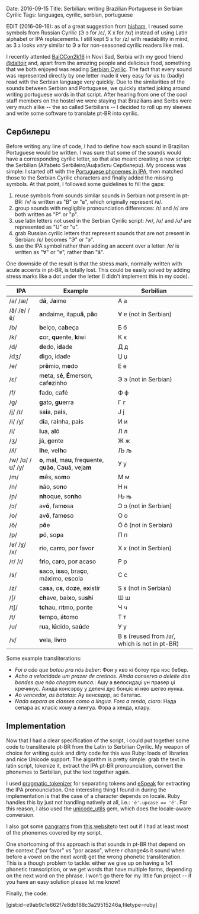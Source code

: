 Date: 2016-09-15
Title: Serbilian: writing Brazilian Portuguese in Serbian Cyrilic
Tags: languages, cyrilic, serbian, portuguese

EDIT (2016-09-16): as of a great suggestion from [hisham](http://hisham.hm/), I reused some symbols from Russian Cyrilic (Э э for /ɛ/, X x for /x/) instead of using Latin alphabet or IPA replacements. I still kept S s for /z/ with readability in mind, as З з looks *very* similar to Э э for non-seasoned cyrilic readers like me).

I recently attented [BalCCon2k16](https://2k16.balccon.org/index.php?title=Main_Page) in Novi Sad, Serbia with 
my good friend [@daltojr](https://twitter.com/daltojr) and, apart from the amazing people and delicious food, 
something that we both enjoyed was reading [Serbian Cyrilic](https://en.wikipedia.org/wiki/Serbian_Cyrillic_alphabet).
The fact that every sound was represented directly by one letter made it very easy for us to (badly) read with the Serbian
language very quickly. Due to the similarities of the sounds between Serbian and Portuguese, we quickly started joking
around writing portuguese words in that script. After hearing from one of the cool staff members on the hostel we were staying
that Brazilians and Serbs were very much alike -- the so called Serbilians -- I decided to roll up my sleeves and write
some software to translate pt-BR into cyrilic.

## Сербилeрu
Before writing any line of code, I had to define how each sound in Brazilian Portuguese would be written.
I was sure that some of the sounds would have a corresponding cyrilic letter, so that also meant creating a new script: the
Serbilian (Alfabeto Serbileiro/Auфабεтu Сербилeрu). 
My process was simple: I started off with the [Portuguese phonemes in IPA](https://en.wikipedia.org/wiki/Help:IPA_for_Portuguese), then matched those to the Serbian Cyrilic characters and finally added the missing symbols. 
At that point, I followed some guidelines to fill the gaps:

1. reuse symbols from sounds similar sounds in Serbian not present in pt-BR: /v/ is written as "В" or "в", which originally represent /ʋ/.
2. group sounds with negligible pronounciation differences: /r/ and /ɾ/ are both written as "Р" or "р".
3. use latin letters not used in the Serbian Cyrilic script: /w/, /ʊ/ and /ʊ̃/ are represented as "U" or "u".
4. grab Russian cyrilic letters that represent sounds that are not present in Serbian: /ɛ/ becomes "Э" or "э".
5. use the IPA symbol rather than adding an accent over a letter: /ɐ/ is written as "∀" or "ɐ", rather than "â".

One downside of the result is that the stress mark, normally written with acute accents in pt-BR, is totally lost.
This could be easily solved by adding stress marks like a dot under the letter (I didn't implement this in my code).

IPA             | Example                                                                   | Serbilian
----------------|---------------------------------------------------------------------------|----------------------------------------
/a/ /æ/         | d**á**, J**a**ime                                                         | А а
/ã/ /ɐ/ /ɐ̃/     | **a**ndaime, itapu**ã**, p**ã**o                                          | ∀ ɐ (not in Serbian)
/b/             | **b**eiço, ca**b**eça                                                     | Б б
/k/             | **c**or, **qu**ente, **k**iwi                                             | К к
/d/             | **d**edo, i**d**ade                                                       | Д д
/dʒ/            | **d**igo, ida**d**e                                                       | Џ џ
/e/             | pr**ê**mio, m**e**do                                                      | Е е
/ɛ/             | m**e**ta, s**é**, **É**merson, caf**e**zinho                              | Э э (not in Serbian)
/f/             | **f**ado, ca**f**é                                                        | Ф ф
/ɡ/             | **g**ato, **gu**erra                                                      | Г г
/j/ /ɪ/         | sa**i**a, pa**i**s,                                                       | Ј ј
/i/ /y/         | d**i**a, ra**i**nha, pa**i**s                                             | И и
/l/             | **l**ua, a**l**ô                                                          | Л л
/ʒ/             | **j**á, **g**ente                                                         | Ж ж
/ʎ/             | **lh**e, ve**lh**o                                                        | Љ љ
/w/ /ʊ/ /ʊ̃/ /y/ | **o**, ma**l**, ma**u**, freq**u**ente, q**u**ã**o**, Ca**u**ã, veja**m** | У y
/m/             | **m**ês, so**m**o                                                         | М м
/n/             | **n**ão, so**n**o                                                         | Н н
/ɲ/             | **nh**oque, so**nh**o                                                     | Њ њ
/ɔ/             | av**ó**, fam**o**sa                                                       | Ɔ ɔ (not in Serbian)
/o/             | av**ô**, fam**o**so                                                       | О о
/õ/             | p**õ**e                                                                   | Õ õ (not in Serbian)
/p/             | **p**ó, so**p**a                                                          | П п
/ʁ/ /χ/ /x/     | **r**io, ca**rr**o, po**r** favo**r**                                     | X x (not in Serbian)
/r/ /ɾ/         | f**r**io, ca**r**o, po**r** acaso                                         | Р р
/s/             | **s**aco, i**ss**o, bra**ç**o, má**x**imo, e**s**cola                     | С с
/z/             | ca**s**a, o**s**, do**z**e, e**x**istir                                   | S s (not in Serbian)
/ʃ/             | **ch**ave, bai**x**o, su**sh**i                                           | Ш ш
/tʃ/            | **tch**au, ri**t**mo, pon**t**e                                           | Ч ч
/t/             | **t**empo, á**t**omo                                                      | Т т
/u/             | r**u**a, l**ú**cido, sa**ú**de                                            | У у
/v/             | **v**ela, li**v**ro                                                       | В в (reused from /ʋ/, which is not in pt-BR)

Some example transliterations:

* _Foi o cão que botou pra nós beber_: Фoи у кɐo кi ботоу пра нɔс бебер.
* _Acho a velocidade um prazer de cretinos. Ainda conservo o deleite dos bondes que não chegam nunca._: Ашу а велосидаџi ун праsер џi кречинус. Аинда консэрву у делeчi дус бонџiс кi нɐo шегɐo нунка.
* _Ao vencedor, as batatas_: Aу вeнседор, ас бататас.
* _Nada separa as classes como a língua. Fora a renda, claro_: Нада сепара ас класiс кому а лингуа. Фɔра а xeнда, клару.

## Implementation
Now that I had a clear specification of the script, I could put together some code to transliterate pt-BR from the Latin
to Serbilian Cyrilic. My weapon of choice for writing quick and dirty code for this was Ruby: loads of libraries and nice Unicode
support. The algorithm is pretty simple: grab the text in latin script, tokenize it, extract the IPA pt-BR pronounciation, convert
the phonemes to Serbilian, put the text together again.

I used [pragmatic_tokenizer](https://github.com/diasks2/pragmatic_tokenizer) for separating tokens and 
[eSpeak](http://espeak.sourceforge.net/) for extracting the IPA pronounciation.
One interesting thing I found in during the implementation is that the case of a character depends on locale.
Ruby handles this by just not handling natively at all, i.e.: `'é'.upcase == 'é'`. 
For this reason, I also used the [unicode_utils](https://github.com/lang/unicode_utils) gem, which does the locale-aware conversion.

I also got some [pangrams](https://en.wikipedia.org/wiki/Pangram) from [this website](http://clagnut.com/blog/2380/#Portuguese)to test out if I had at least most of the phonemes covered by my script. 

One shortcoming of this approach is that sounds in pt-BR that depend on the context ("por favor" vs "por acaso", where r change4s it sound when before a vowel on the next word) get the wrong phonetic transliteration. This is a though problem to tackle: either we give up on having a 1x1 phonetic transcription, or we get words that have multiple forms, depending on the next word on the phrase. I won't go there for my little fun project -- if you have an easy solution please let me know!

Finally, the code:

[gist:id=e9ab9c1e662f7e8db188c3a29515246a,filetype=ruby]
